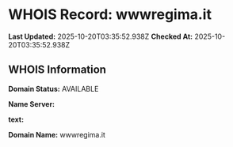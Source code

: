 # WHOIS Record: wwwregima.it

**Last Updated:** 2025-10-20T03:35:52.938Z
**Checked At:** 2025-10-20T03:35:52.938Z

## WHOIS Information

**Domain Status:** AVAILABLE

**Name Server:** 

**text:** 

**Domain Name:** wwwregima.it

